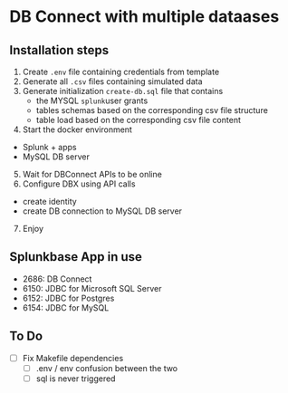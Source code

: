 # DB Connect with multiple dataases

## Installation steps

1. Create `.env` file containing credentials from template
2. Generate all `.csv` files containing simulated data
3. Generate initialization `create-db.sql` file that contains
   - the MYSQL `splunk`user grants
   - tables schemas based on the corresponding csv file structure
   - table load based on the corresponding csv file content
4. Start the docker environment

- Splunk + apps
- MySQL DB server

5. Wait for DBConnect APIs to be online
6. Configure DBX using API calls

- create identity
- create DB connection to MySQL DB server

7. Enjoy

## Splunkbase App in use

* 2686: DB Connect
* 6150: JDBC for Microsoft SQL Server
* 6152: JDBC for Postgres
* 6154: JDBC for MySQL

## To Do

* [ ] Fix Makefile dependencies
  * [ ] .env / env confusion between the two
  * [ ] sql is never triggered
